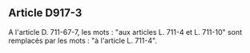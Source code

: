 Article D917-3
----
A l'article D. 711-67-7, les mots : "aux articles L. 711-4 et L. 711-10" sont
remplacés par les mots : "à l'article L. 711-4".
